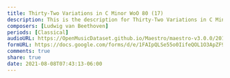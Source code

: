 ```yaml
---
title: Thirty-Two Variations in C Minor WoO 80 (17)
description: This is the description for Thirty-Two Variations in C Minor WoO 80 by Ludwig van Beethoven
composers: [Ludwig van Beethoven]
periods: [Classical]
audioURL: https://OpenMusicDataset.github.io/Maestro/maestro-v3.0.0/2017/MIDI-Unprocessed_071_PIANO071_MID--AUDIO-split_07-08-17_Piano-e_1-04_wav--1.midi
formURL: https://docs.google.com/forms/d/e/1FAIpQLSe55o0IifeQOL1O3ApZF9Haq5tR-Pj2uNXLyQy6dihiIcdEmQ/viewform
comments: true
share: true
date: 2021-08-08T07:43:13-06:00
---
```

